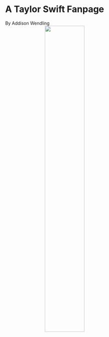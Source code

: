 # A Taylor Swift Fanpage
By Addison Wendling
<img src="./IMAGE_0053" style="width:50%; margin:auto; display:block">
